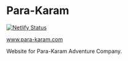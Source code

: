 # Para-Karam

[![Netlify Status](https://api.netlify.com/api/v1/badges/db33a411-e56c-4132-b7e9-5ac3a54dc228/deploy-status)](https://app.netlify.com/sites/para-karam/deploys)

www.para-karam.com

Website for Para-Karam Adventure Company.
